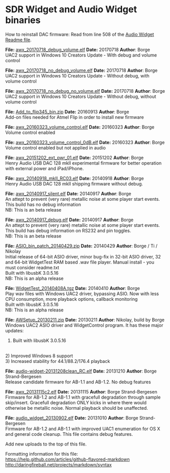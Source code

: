 
SDR Widget and Audio Widget binaries
====================================

How to reinstall DAC firmware: Read from line 508 of the <a href="https://github.com/borgestrand/sdr-widget/blob/audio-widget-experimental/AW_readme.txt#L508">Audio Widget Readme file</a>.


<b>File:</b> <a href="https://github.com/borgestrand/widget_binaries/raw/master/awx_20170718_debug_volume.elf">awx_20170718_debug_volume.elf</a>
<b>Date:</b> 20170718
<b>Author</b>: Borge
<br>
UAC2 support in Windows 10 Creators Update - With debug and volume control
<br>

<b>File:</b> <a href="https://github.com/borgestrand/widget_binaries/raw/master/awx_20170718_no_debug_volume.elf">awx_20170718_no_debug_volume.elf</a>
<b>Date:</b> 20170718
<b>Author</b>: Borge
<br>
UAC2 support in Windows 10 Creators Update - Without debug, with volume control
<br>

<b>File:</b> <a href="https://github.com/borgestrand/widget_binaries/raw/master/awx_20170718_no_debug_no_volume.elf">awx_20170718_no_debug_no_volume.elf</a>
<b>Date:</b> 20170718
<b>Author</b>: Borge
<br>
UAC2 support in Windows 10 Creators Update - Without debug, without volume control
<br>


<b>File:</b> <a href="https://github.com/borgestrand/widget_binaries/raw/master/Add_to_flip345_bin.zip">Add_to_flip345_bin.zip</a>
<b>Date:</b> 20160913
<b>Author</b>: Borge
<br>
Add-on files needed for Atmel Flip in order to install new firmware
<br>


<b>File:</b> <a href="https://github.com/borgestrand/widget_binaries/raw/master/awx_20160323_volume_control.elf">awx_20160323_volume_control.elf</a>
<b>Date:</b> 20160323
<b>Author</b>: Borge
<br>
Volume control enabled
<br>


<b>File:</b> <a href="https://github.com/borgestrand/widget_binaries/raw/master/awx_20160323_volume_control_0dB.elf">awx_20160323_volume_control_0dB.elf</a>
<b>Date:</b> 20160323
<b>Author</b>: Borge
<br>
Volume control enabled but not applied in audio
<br>


<b>File:</b> <a href="https://github.com/borgestrand/widget_binaries/raw/master/awx_20151202_ext_pwr_01.elf">awx_20151202_ext_pwr_01.elf</a>
<b>Date:</b> 20151202
<b>Author</b>: Borge
<br>
Henry Audio USB DAC 128 mkII experimental firmware for better operation with external power and iPad/iPhone.
<br>


<b>File:</b> <a href="https://github.com/borgestrand/widget_binaries/raw/master/awx_20140918_mkII_RC03.elf">awx_20140918_mkII_RC03.elf</a>
<b>Date:</b> 20140918
<b>Author</b>: Borge
<br>
Henry Audio USB DAC 128 mkII shipping firmware without debug.
<br>


<b>File:</b> <a href="https://github.com/borgestrand/widget_binaries/raw/master/awx_20140917_silent.elf">awx_20140917_silent.elf</a>
<b>Date:</b> 20140917
<b>Author</b>: Borge
<br>
An attept to prevent (very rare) metallic noise at some player start events. This build has no debug information
<br>
NB: This is an beta release


<b>File:</b> <a href="https://github.com/borgestrand/widget_binaries/raw/master/awx_20140917_debug.elf">awx_20140917_debug.elf</a>
<b>Date:</b> 20140917
<b>Author</b>: Borge
<br>
An attept to prevent (very rare) metallic noise at some player start events. This build has debug information on RS232 and pin toggles.
<br>
NB: This is an beta release


<b>File:</b> <a href="https://github.com/borgestrand/widget_binaries/raw/master/ASIO_bin_patch_20140429.zip">ASIO_bin_patch_20140429.zip</a>
<b>Date:</b> 20140429
<b>Author</b>: Borge / Ti / Nikolay
<br>
Initial release of 64-bit ASIO driver, minor bug-fix in 32-bit ASIO driver, 32 and 64-bit WidgetTest RAM based .wav file player. Manual install - you 
must consider readme.txt
<br>
Built with libusbK 3.0.5.16
<br>
NB: This is an alpha release


<b>File:</b> <a href="https://github.com/borgestrand/widget_binaries/raw/master/WidgetTest_20140410A.tgz">WidgetTest_20140408A.tgz</a>
<b>Date:</b> 20140410
<b>Author</b>: Borge
<br>
Play wav files with Windows UAC2 driver, bypassing ASIO. Now with less CPU consumption, more playback options, callback monitoring
<br>
Built with libusbK 3.0.5.16
<br>
NB: This is an alpha release


<b>File:</b> <a href="https://github.com/borgestrand/widget_binaries/raw/master/AWSetup_20130211.zip">AWSetup_20130211.zip</a>
<b>Date:</b> 20130211
<b>Author</b>: Nikolay, build by Borge
<br>
Windows UAC2 ASIO driver and WidgetControl program. It has these major updates:
<br>
1) Built with libusbK 3.0.5.16
<br>
2) Improved Windows 8 support
<br>
3) Increased stability for 44.1/88.2/176.4 playback

<b>File:</b> <a href="https://github.com/borgestrand/widget_binaries/raw/master/audio-widget-20131208clean_RC.elf">audio-widget-20131208clean_RC.elf</a>
<b>Date:</b> 20131210
<b>Author</b>: Borge Strand-Bergesen
<br>
Release candidate firmware for AB-1.1 and AB-1.2. No debug features


<b>File:</b> <a href="https://github.com/borgestrand/widget_binaries/raw/master/awx_20131115c2.elf">awx_20131115c2.elf</a>
<b>Date:</b> 20131115 
<b>Author</b>: Borge Strand-Bergesen
<br>
Firmware for AB-1.2 and AB-1.1 with gracefull degradation through sample skip/insert. Gracefull degradation ONLY kicks in where there would otherwise be metallic noise. Normal playback should be unaffected.


<b>File:</b> <a href="https://github.com/borgestrand/widget_binaries/raw/master/audio_widget_20130902.elf">audio_widget_20130902.elf</a>
<b>Date:</b> 20131010 
<b>Author</b>: Borge Strand-Bergesen
<br>
Firmware for AB-1.2 and AB-1.1 with improved UAC1 enumeration for OS X and general code cleanup. This file contains debug features.



Add new uploads to the top of this file.


Formatting information for this file:
<br>
https://help.github.com/articles/github-flavored-markdown
<br>
http://daringfireball.net/projects/markdown/syntax